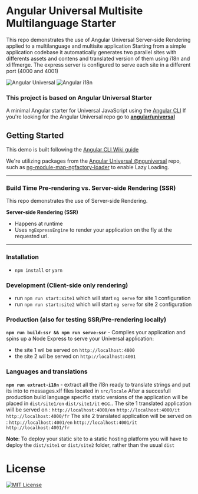 # Angular Universal Multisite Multilanguage Starter

This repo demonstrates the use of Angular Universal Server-side Rendering applied to a multilanguage and multisite application
Starting from a simple application codebase it automatically generates two parallel sites with differents assets and contens
and translated version of them using i18n and xliffmerge.
The express server is configured to serve each site in a different port (4000 and 4001)

![Angular Universal](https://angular.io/generated/images/marketing/concept-icons/universal.png)
![Angular i18n](https://angular.io/generated/images/marketing/concept-icons/i18n.png)

### This project is based on Angular Universal Starter

A minimal Angular starter for Universal JavaScript using the [Angular CLI](https://github.com/angular/angular-cli)
If you're looking for the Angular Universal repo go to [**angular/universal**](https://github.com/angular/universal)  

## Getting Started

This demo is built following the [Angular CLI Wiki guide](https://github.com/angular/angular-cli/wiki/stories-universal-rendering)

We're utilizing packages from the [Angular Universal @nguniversal](https://github.com/angular/universal) repo, such as [ng-module-map-ngfactory-loader](https://github.com/angular/universal/modules/module-map-ngfactory-loader) to enable Lazy Loading.

---

### Build Time Pre-rendering vs. Server-side Rendering (SSR)
This repo demonstrates the use of Server-side Rendering.

**Server-side Rendering (SSR)**
* Happens at runtime
* Uses `ngExpressEngine` to render your application on the fly at the requested url.

---

### Installation
* `npm install` or `yarn`

### Development (Client-side only rendering)
* run `npm run start:site1` which will start `ng serve` for site 1 configuration
* run `npm run start:site2` which will start `ng serve` for site 2 configuration

### Production (also for testing SSR/Pre-rendering locally)
**`npm run build:ssr && npm run serve:ssr`** - Compiles your application and spins up a Node Express to serve your Universal application:
* the site 1 wil be served on `http://localhost:4000`
* the site 2 wil be served on `http://localhost:4001`

### Languages and translations
**`npm run extract-i18n`** - extract all the i18n ready to translate strings and put its into to messages.xlf files located in  `src/locale`
After a succesfull production build language specific static versions of the application will be placed in `dist/site1/en`  `dist/site1/it` ecc..
The site 1 translated application will be served on :  `http://localhost:4000/en` `http://localhost:4000/it` `http://localhost:4000/fr`
The site 2 translated application will be served on :  `http://localhost:4001/en` `http://localhost:4001/it` `http://localhost:4001/fr`


**Note**: To deploy your static site to a static hosting platform you will have to deploy the `dist/site1` or `dist/site2` folder, rather than the usual `dist`


# License
[![MIT License](https://img.shields.io/badge/license-MIT-blue.svg?style=flat)](/LICENSE)

